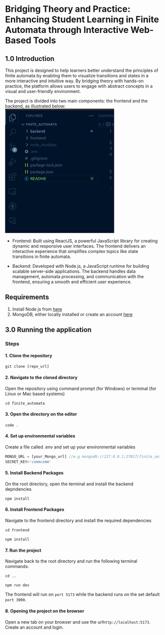# Bridging Theory and Practice: Enhancing Student Learning in Finite Automata through Interactive Web-Based Tools

## 1.0 Introduction
This project is designed to help learners better understand the principles of finite automata by enabling them to visualize transitions and states in a more interactive and intuitive way. By bridging theory with hands-on practice, the platform allows users to engage with abstract concepts in a visual and user-friendly environment.

The project is divided into two main components: the frontend and the backend, as illustrated below:
![Folder Structure](image.png)

* Frontend: Built using ReactJS, a powerful JavaScript library for creating dynamic and responsive user interfaces. The frontend delivers an interactive experience that simplifies complex topics like state transitions in finite automata.

* Backend: Developed with Node.js, a JavaScript runtime for building scalable server-side applications. The backend handles data management, automata processing, and communication with the frontend, ensuring a smooth and efficient user experience.


## Requirements
1. Install Node js from [here](https://nodejs.org/en/download/package-manager)
2. MongoDB, either locally installed or create an account [here](https://cloud.mongodb.com)

## 3.0 Running the application
### Steps
#### 1. Clone the repository
```terminal
git clone [repo_url]
```
#### 2. Navigate to the cloned directory
Open the repository using command prompt (for Windows) or terminal (for Linux or Mac based systems)
```terminal
cd finite_automata
```

#### 3. Open the directory on the editor
```terminal
code .
```
#### 4. Set up environmental variables
Create a file called .env and set up your environmental variables
```javascript
MONGO_URL = [your_Mongo_url] //e.g mongodb://127.0.0.1:27017/finite_automata
SECRET_KEY='commcomm'
```
#### 5. Install Backend Packages
On the root directory, open the terminal and install the backend depndencies
```terminal
npm install
```
#### 6. Install Frontend Packages
Navigate to the frontend directory and install the required dependencies
```terminal
cd frontend
```
```terminal
npm install
```
#### 7. Run the project
Navigate back to the root directory and run the following terminal commands:
```terminal
cd ..
```
```terminal
npm run dev
```
The frontend will run on `port 5173` while the backend runs on the set default `port 3000`.

#### 8. Opening the project on the browser
Open a new tab on your browser and use the url`http://localhost:5173`. 
Create an account and login.

